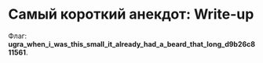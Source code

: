 # Самый короткий анекдот: Write-up

Флаг: **ugra_when_i_was_this_small_it_already_had_a_beard_that_long_d9b26c811561**.
